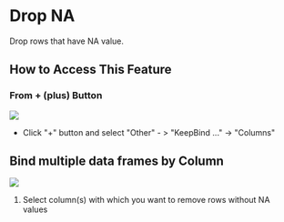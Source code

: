 # Drop NA
Drop rows that have NA value.

## How to Access This Feature

### From + (plus) Button
![](images/command-drop-na-df-menu.png)

* Click "+" button and select "Other" - > "KeepBind ..." -> "Columns"

## Bind multiple data frames by Column

![](images/drop_na.png)

1. Select column(s) with which you want to remove rows without NA values
